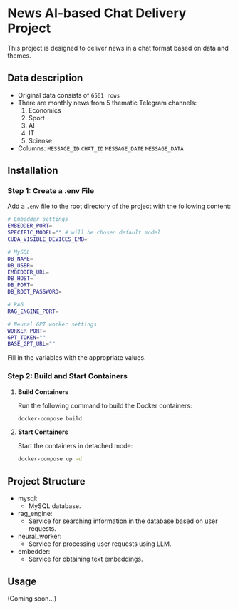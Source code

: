 # News AI-based Chat Delivery Project

This project is designed to deliver news in a chat format based on data and themes.

## Data description

 - Original data consists of `6561 rows`
 - There are monthly news from 5 thematic Telegram channels:
   1. Economics
   2. Sport
   3. AI
   4. IT
   5. Sciense
 - Columns: `MESSAGE_ID` `CHAT_ID` `MESSAGE_DATE` `MESSAGE_DATA`

## Installation

### Step 1: Create a .env File

Add a `.env` file to the root directory of the project with the following content:

```bash
# Embedder settings
EMBEDDER_PORT=
SPECIFIC_MODEL="" # will be chosen default model
CUDA_VISIBLE_DEVICES_EMB=

# MySQL
DB_NAME=
DB_USER=
EMBEDDER_URL=
DB_HOST=
DB_PORT=
DB_ROOT_PASSWORD=

# RAG
RAG_ENGINE_PORT=

# Neural GPT worker settings
WORKER_PORT=
GPT_TOKEN=""
BASE_GPT_URL="" 
```

Fill in the variables with the appropriate values.

### Step 2: Build and Start Containers

1. **Build Containers**

   Run the following command to build the Docker containers:

   ```bash
   docker-compose build
   ```

2. **Start Containers**

   Start the containers in detached mode:

   ```bash
   docker-compose up -d
   ```

## Project Structure

- mysql:
  - MySQL database.
- rag_engine:
  - Service for searching information in the database based on user requests.
- neural_worker:
  - Service for processing user requests using LLM.
- embedder:
  - Service for obtaining text embeddings.

## Usage

(Coming soon...)
